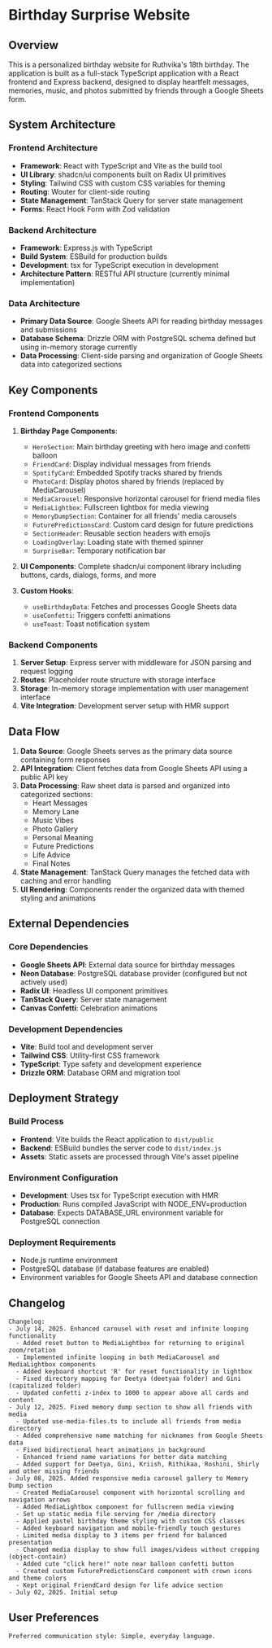 # Birthday Surprise Website

## Overview

This is a personalized birthday website for Ruthvika's 18th birthday. The application is built as a full-stack TypeScript application with a React frontend and Express backend, designed to display heartfelt messages, memories, music, and photos submitted by friends through a Google Sheets form.

## System Architecture

### Frontend Architecture
- **Framework**: React with TypeScript and Vite as the build tool
- **UI Library**: shadcn/ui components built on Radix UI primitives
- **Styling**: Tailwind CSS with custom CSS variables for theming
- **Routing**: Wouter for client-side routing
- **State Management**: TanStack Query for server state management
- **Forms**: React Hook Form with Zod validation

### Backend Architecture
- **Framework**: Express.js with TypeScript
- **Build System**: ESBuild for production builds
- **Development**: tsx for TypeScript execution in development
- **Architecture Pattern**: RESTful API structure (currently minimal implementation)

### Data Architecture
- **Primary Data Source**: Google Sheets API for reading birthday messages and submissions
- **Database Schema**: Drizzle ORM with PostgreSQL schema defined but using in-memory storage currently
- **Data Processing**: Client-side parsing and organization of Google Sheets data into categorized sections

## Key Components

### Frontend Components
1. **Birthday Page Components**:
   - `HeroSection`: Main birthday greeting with hero image and confetti balloon
   - `FriendCard`: Display individual messages from friends
   - `SpotifyCard`: Embedded Spotify tracks shared by friends
   - `PhotoCard`: Display photos shared by friends (replaced by MediaCarousel)
   - `MediaCarousel`: Responsive horizontal carousel for friend media files
   - `MediaLightbox`: Fullscreen lightbox for media viewing
   - `MemoryDumpSection`: Container for all friends' media carousels
   - `FuturePredictionsCard`: Custom card design for future predictions
   - `SectionHeader`: Reusable section headers with emojis
   - `LoadingOverlay`: Loading state with themed spinner
   - `SurpriseBar`: Temporary notification bar

2. **UI Components**: Complete shadcn/ui component library including buttons, cards, dialogs, forms, and more

3. **Custom Hooks**:
   - `useBirthdayData`: Fetches and processes Google Sheets data
   - `useConfetti`: Triggers confetti animations
   - `useToast`: Toast notification system

### Backend Components
1. **Server Setup**: Express server with middleware for JSON parsing and request logging
2. **Routes**: Placeholder route structure with storage interface
3. **Storage**: In-memory storage implementation with user management interface
4. **Vite Integration**: Development server setup with HMR support

## Data Flow

1. **Data Source**: Google Sheets serves as the primary data source containing form responses
2. **API Integration**: Client fetches data from Google Sheets API using a public API key
3. **Data Processing**: Raw sheet data is parsed and organized into categorized sections:
   - Heart Messages
   - Memory Lane
   - Music Vibes
   - Photo Gallery
   - Personal Meaning
   - Future Predictions
   - Life Advice
   - Final Notes
4. **State Management**: TanStack Query manages the fetched data with caching and error handling
5. **UI Rendering**: Components render the organized data with themed styling and animations

## External Dependencies

### Core Dependencies
- **Google Sheets API**: External data source for birthday messages
- **Neon Database**: PostgreSQL database provider (configured but not actively used)
- **Radix UI**: Headless UI component primitives
- **TanStack Query**: Server state management
- **Canvas Confetti**: Celebration animations

### Development Dependencies
- **Vite**: Build tool and development server
- **Tailwind CSS**: Utility-first CSS framework
- **TypeScript**: Type safety and development experience
- **Drizzle ORM**: Database ORM and migration tool

## Deployment Strategy

### Build Process
- **Frontend**: Vite builds the React application to `dist/public`
- **Backend**: ESBuild bundles the server code to `dist/index.js`
- **Assets**: Static assets are processed through Vite's asset pipeline

### Environment Configuration
- **Development**: Uses tsx for TypeScript execution with HMR
- **Production**: Runs compiled JavaScript with NODE_ENV=production
- **Database**: Expects DATABASE_URL environment variable for PostgreSQL connection

### Deployment Requirements
- Node.js runtime environment
- PostgreSQL database (if database features are enabled)
- Environment variables for Google Sheets API and database connection

## Changelog

```
Changelog:
- July 14, 2025. Enhanced carousel with reset and infinite looping functionality
  - Added reset button to MediaLightbox for returning to original zoom/rotation
  - Implemented infinite looping in both MediaCarousel and MediaLightbox components
  - Added keyboard shortcut 'R' for reset functionality in lightbox
  - Fixed directory mapping for Deetya (deetyaa folder) and Gini (capitalized folder)
  - Updated confetti z-index to 1000 to appear above all cards and content
- July 12, 2025. Fixed memory dump section to show all friends with media
  - Updated use-media-files.ts to include all friends from media directory
  - Added comprehensive name matching for nicknames from Google Sheets data
  - Fixed bidirectional heart animations in background
  - Enhanced friend name variations for better data matching
  - Added support for Deetya, Gini, Kriish, Rithikaa, Roshini, Shirly and other missing friends
- July 08, 2025. Added responsive media carousel gallery to Memory Dump section
  - Created MediaCarousel component with horizontal scrolling and navigation arrows
  - Added MediaLightbox component for fullscreen media viewing
  - Set up static media file serving for /media directory
  - Applied pastel birthday theme styling with custom CSS classes
  - Added keyboard navigation and mobile-friendly touch gestures
  - Limited media display to 3 items per friend for balanced presentation
  - Changed media display to show full images/videos without cropping (object-contain)
  - Added cute "click here!" note near balloon confetti button
  - Created custom FuturePredictionsCard component with crown icons and theme colors
  - Kept original FriendCard design for life advice section
- July 02, 2025. Initial setup
```

## User Preferences

```
Preferred communication style: Simple, everyday language.
```